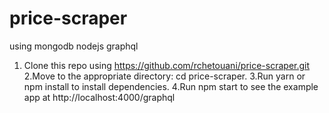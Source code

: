 # price-scraper
using mongodb nodejs graphql
1. Clone this repo using https://github.com/rchetouani/price-scraper.git
2.Move to the appropriate directory: cd price-scraper.
3.Run yarn or npm install to install dependencies.
4.Run npm start to see the example app at http://localhost:4000/graphql
